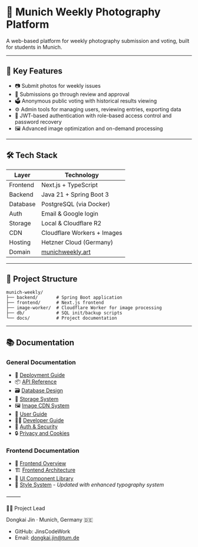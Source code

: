 # 📸 Munich Weekly Photography Platform

A web-based platform for weekly photography submission and voting, built for students in Munich.

---

## 🌟 Key Features

- 📷 Submit photos for weekly issues
- 🧾 Submissions go through review and approval
- 🗳️ Anonymous public voting with historical results viewing
- ⚙️ Admin tools for managing users, reviewing entries, exporting data
- 🔐 JWT-based authentication with role-based access control and password recovery
- 🖼️ Advanced image optimization and on-demand processing

---

## 🛠️ Tech Stack

| Layer     | Technology                |
|----------|----------------------------|
| Frontend | Next.js + TypeScript       |
| Backend  | Java 21 + Spring Boot 3    |
| Database | PostgreSQL (via Docker)    |
| Auth     | Email & Google login       |
| Storage  | Local & Cloudflare R2      |
| CDN      | Cloudflare Workers + Images |
| Hosting  | Hetzner Cloud (Germany)    |
| Domain   | [munichweekly.art](https://munichweekly.art) |

---

## 📂 Project Structure

```
munich-weekly/
├── backend/       # Spring Boot application
├── frontend/      # Next.js frontend
├── image-worker/  # Cloudflare Worker for image processing
├── db/            # SQL init/backup scripts
└── docs/          # Project documentation
```

---

## 📚 Documentation

### General Documentation
- 🧭 [Deployment Guide](./docs/deployment.md)
- 📦 [API Reference](./docs/api.md)
- 🗃️ [Database Design](./docs/database.md)
- 💾 [Storage System](./docs/storage.md)
- 🖼️ [Image CDN System](./docs/image-cdn.md)
- 👤 [User Guide](./docs/user-guide.md)
- 🧑‍💻 [Developer Guide](./docs/dev-guide.md)
- 🔐 [Auth & Security](./docs/auth.md)
- 🔒 [Privacy and Cookies](./docs/privacy.md)

### Frontend Documentation
- 📱 [Frontend Overview](./docs/frontend-overview.md)
- 🏗️ [Frontend Architecture](./docs/frontend-architecture.md)
- 🧩 [UI Component Library](./docs/ui-components.md)
- 🎨 [Style System](./docs/style-system.md) - *Updated with enhanced typography system*

⸻

🧑‍💼 Project Lead

Dongkai Jin · Munich, Germany 🇩🇪
- GitHub: JinsCodeWork
- Email: dongkai.jin@tum.de
